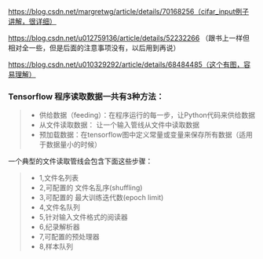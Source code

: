 https://blog.csdn.net/margretwg/article/details/70168256（cifar_input例子讲解，很详细）

https://blog.csdn.net/u012759136/article/details/52232266 （跟书上一样但相对全一些，但是后面的注意事项没有，以后用到再说）

https://blog.csdn.net/u010329292/article/details/68484485（这个有图，容易理解）

### Tensorflow 程序读取数据一共有3种方法：
>* 供给数据（feeding）：在程序运行的每一步，让Python代码来供给数据
>* 从文件读取数据： 让一个输入管线从文件中读取数据
>* 预加载数据：在tensorflow图中定义常量或变量来保存所有数据（适用于数据量小的时候）


一个典型的文件读取管线会包含下面这些步骤：
>* 1,文件名列表
>* 2,可配置的 文件名乱序(shuffling)
>* 3,可配置的 最大训练迭代数(epoch limit)
>* 4,文件名队列
>* 5,针对输入文件格式的阅读器
>* 6,纪录解析器
>* 7,可配置的预处理器
>* 8,样本队列
